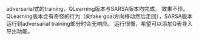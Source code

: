 adversarial式的training，QLearning版本与SARSA版本均完成。
效果不佳。
QLearning版本会有奇怪的行为（向fake goal方向移动然后走回），SARSA版本运行到adversarial training部分时会无响应。
运行很慢，希望可以添加Q表导入导出功能。
